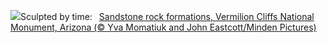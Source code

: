 ![](https://www.bing.com/th?id=OHR.VermilionCliffs_EN-US9543863428_UHD.jpg&w=1000)Sculpted by time:&nbsp;&ensp;[Sandstone rock formations, Vermilion Cliffs National Monument, Arizona (© Yva Momatiuk and John Eastcott/Minden Pictures)](https://www.bing.com/th?id=OHR.VermilionCliffs_EN-US9543863428_UHD.jpg)
<br><br/>
